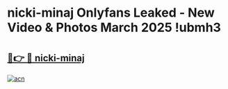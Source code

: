 # nicki-minaj Onlyfans Leaked - New Video & Photos March 2025 !ubmh3

# <h2><a href="https://2t775l.iuczelnia.edu.pl?title=nicki-minaj&ref=ubmh3">🔗👉 🔴 nicki-minaj</a></h2>

[![acn](https://github.com/user-attachments/assets/0f9c940e-d8b0-45ae-aac7-cd30a18b3e1c)](https://2t775l.iuczelnia.edu.pl?title=nicki-minaj&ref=ubmh3)

